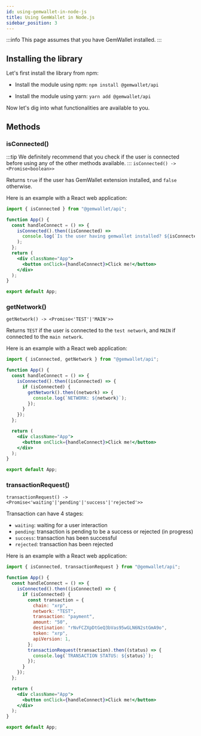 ```yaml
---
id: using-gemwallet-in-node-js
title: Using GemWallet in Node.js
sidebar_position: 3
---
```


:::info
This page assumes that you have GemWallet installed.
:::

## Installing the library

Let's first install the library from npm:

- Install the module using npm: `npm install @gemwallet/api`

- Install the module using yarn: `yarn add @gemwallet/api`

Now let's dig into what functionalities are available to you.

## Methods

### isConnected()

:::tip
We definitely recommend that you check if the user is connected before using any of the other methods available.
:::
`isConnected() -> <Promise<boolean>>`

Returns `true` if the user has GemWallet extension installed, and `false` otherwise.

Here is an example with a React web application:

```jsx
import { isConnected } from "@gemwallet/api";

function App() {
  const handleConnect = () => {
    isConnected().then((isConnected) =>
      console.log(`Is the user having gemwallet installed? ${isConnected}`)
    );
  };
  return (
    <div className="App">
      <button onClick={handleConnect}>Click me!</button>
    </div>
  );
}

export default App;
```

### getNetwork()

`getNetwork() -> <Promise<'TEST'|'MAIN'>>`

Returns `TEST` if the user is connected to the `test network`, and `MAIN` if connected to the `main network`.

Here is an example with a React web application:

```jsx
import { isConnected, getNetwork } from "@gemwallet/api";

function App() {
  const handleConnect = () => {
    isConnected().then((isConnected) => {
      if (isConnected) {
        getNetwork().then((network) => {
          console.log(`NETWORK: ${network}`);
        });
      }
    });
  };

  return (
    <div className="App">
      <button onClick={handleConnect}>Click me!</button>
    </div>
  );
}

export default App;
```

### transactionRequest()

`transactionRequest() -> <Promise<'waiting'|'pending'|'success'|'rejected'>>`

Transaction can have 4 stages:

- `waiting`: waiting for a user interaction
- `pending`: transaction is pending to be a success or rejected (in progress)
- `success`: transaction has been successful
- `rejected`: transaction has been rejected

Here is an example with a React web application:

```jsx
import { isConnected, transactionRequest } from "@gemwallet/api";

function App() {
  const handleConnect = () => {
    isConnected().then((isConnected) => {
      if (isConnected) {
        const transaction = {
          chain: "xrp",
          network: "TEST",
          transaction: "payment",
          amount: "50",
          destination: "rNvFCZXpDtGeQ3bVas95wGLN6N2stGmA9o",
          token: "xrp",
          apiVersion: 1,
        };
        transactionRequest(transaction).then((status) => {
          console.log(`TRANSACTION STATUS: ${status}`);
        });
      }
    });
  };

  return (
    <div className="App">
      <button onClick={handleConnect}>Click me!</button>
    </div>
  );
}

export default App;
```
